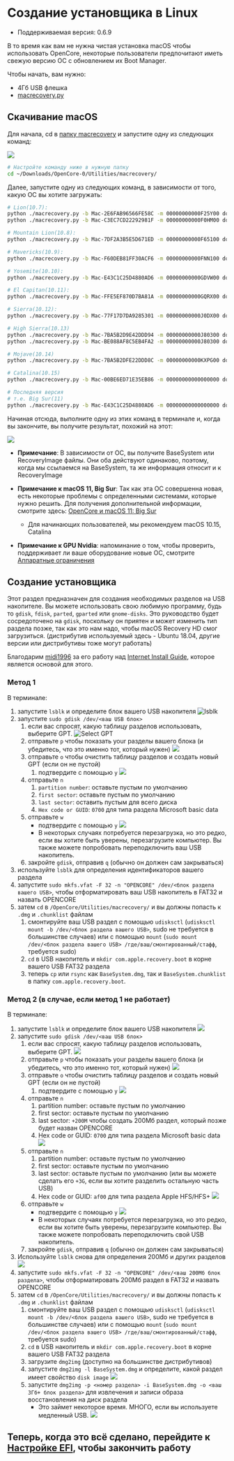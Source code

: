 # Создание установщика в Linux

* Поддерживаемая версия: 0.6.9

В то время как вам не нужна чистая установка macOS чтобы использовать OpenCore, некоторые пользователи предпочитают иметь свежую версию ОС с обновлением их Boot Manager.

Чтобы начать, вам нужно:

* 4Гб USB флешка
* [macrecovery.py](https://github.com/acidanthera/OpenCorePkg/releases)

## Скачивание macOS

Для начала, cd в [папку macrecovery](https://github.com/acidanthera/OpenCorePkg/releases) и запустите одну из следующих команд:

![](../../img/installer-guide/legacy-mac-install-md/macrecovery.png)

```sh
# Настройте команду ниже в нужную папку
cd ~/Downloads/OpenCore-0/Utilities/macrecovery/
```

Далее, запустите одну из следующих команд, в зависимости от того, какую ОС вы хотите загружать:

```sh
# Lion(10.7):
python ./macrecovery.py -b Mac-2E6FAB96566FE58C -m 00000000000F25Y00 download
python ./macrecovery.py -b Mac-C3EC7CD22292981F -m 00000000000F0HM00 download

# Mountain Lion(10.8):
python ./macrecovery.py -b Mac-7DF2A3B5E5D671ED -m 00000000000F65100 download

# Mavericks(10.9):
python ./macrecovery.py -b Mac-F60DEB81FF30ACF6 -m 00000000000FNN100 download

# Yosemite(10.10):
python ./macrecovery.py -b Mac-E43C1C25D4880AD6 -m 00000000000GDVW00 download

# El Capitan(10.11):
python ./macrecovery.py -b Mac-FFE5EF870D7BA81A -m 00000000000GQRX00 download

# Sierra(10.12):
python ./macrecovery.py -b Mac-77F17D7DA9285301 -m 00000000000J0DX00 download

# High Sierra(10.13)
python ./macrecovery.py -b Mac-7BA5B2D9E42DDD94 -m 00000000000J80300 download
python ./macrecovery.py -b Mac-BE088AF8C5EB4FA2 -m 00000000000J80300 download

# Mojave(10.14)
python ./macrecovery.py -b Mac-7BA5B2DFE22DDD8C -m 00000000000KXPG00 download

# Catalina(10.15)
python ./macrecovery.py -b Mac-00BE6ED71E35EB86 -m 00000000000000000 download

# Последняя версия
# т.е. Big Sur(11)
python ./macrecovery.py -b Mac-E43C1C25D4880AD6 -m 00000000000000000 download
```

Начиная отсюда, выполните одну из этих команд в терминале и, когда вы закончите, вы получите результат, похожий на этот:

![](../../img/installer-guide/legacy-mac-install-md/download-done.png)

* **Примечание**: В зависимости от ОС, вы получите BaseSystem или RecoveryImage файлы. Они оба действуют одинаково, поэтому, когда мы ссылаемся на BaseSystem, та же информация относит и к RecoveryImage

* **Примечание к macOS 11, Big Sur**: Так как эта ОС совершенна новая, есть некоторые проблемы с определенными системами, которые нужно решить. Для получения дополнительной информации, смотрите здесь: [OpenCore и macOS 11: Big Sur](../extras/big-sur/README.md)
  * Для начинающих пользователей, мы рекомендуем macOS 10.15, Catalina
* **Примечание к GPU Nvidia**: напоминание о том, чтобы проверить, поддерживает ли ваше оборудование новые ОС, смотрите [Аппаратные ограничения](../macos-limits.md)

## Создание установщика

Этот раздел предназначен для создания необходимых разделов на USB накопителе. Вы можете использовать свою любимую программу, будь то `gdisk`, `fdisk`, `parted`, `gparted` или `gnome-disks`. Это руководство будет сосредоточено на `gdisk`, поскольку он приятен и может изменить тип раздела позже, так как это нам надо, чтобы macOS Recovery HD смог загрузиться. (дистрибутив используемый здесь - Ubuntu 18.04, другие версии или дистрибутивы тоже могут работать)

Благодарим [midi1996](https://github.com/midi1996) за его работу над [Internet Install Guide](https://midi1996.github.io/hackintosh-internet-install-gitbook/), которое является основой для этого.

### Метод 1

В терминале:

1. запустите `lsblk` и определите блок вашего USB накопителя
  ![lsblk](../../img/installer-guide/linux-install-md/unknown-5.png)
2. запустите `sudo gdisk /dev/<ваш USB блок>`
   1. если вас спросят, какую таблицу разделов использовать, выберите GPT.
      ![Select GPT](../../img/installer-guide/linux-install-md/unknown-6.png)
   2. отправьте `p` чтобы показать your разделы вашего блока \(и убедитесь, что это именно тот, который нужен\)
      ![](../../img/installer-guide/linux-install-md/unknown-13.png)
   3. отправьте `o` чтобы очистить таблицу разделов и создать новый GPT (если он не пустой)
      1. подтвердите с помощью `y`
         ![](../../img/installer-guide/linux-install-md/unknown-8.png)
   4. отправьте `n`
      1. `partition number`: оставьте пустым по умолчанию
      2. `first sector`: оставьте пустым по умолчанию
      3. `last sector`: оставить пустым для всего диска
      4. `Hex code or GUID`: `0700` для типа раздела Microsoft basic data
   5. отправьте `w`
      * подтвердите с помощью `y`
      ![](../../img/installer-guide/linux-install-md/unknown-9.png)
      * В некоторых случаях потребуется перезагрузка, но это редко, если вы хотите быть уверены, перезагрузите компьютер. Вы также можете попробовать переподключить ваш USB накопитель.
   6. закройте `gdisk`, отправив `q` (обычно он должен сам закрываться)
3. используйте `lsblk` для определения идентификаторов вашего раздела
4. запустите `sudo mkfs.vfat -F 32 -n "OPENCORE" /dev/<блок раздела вашего USB>`, чтобы отформатировать ваш USB накопитель в FAT32 и назвать OPENCORE
5. затем `cd` в `/OpenCore/Utilities/macrecovery/` и вы должны попасть к `.dmg` и `.chunklist` файлам
   1. смонтируйте ваш USB раздел с помощью `udisksctl` (`udisksctl mount -b /dev/<блок раздела вашего USB>`, sudo не требуется в большинстве случаев) или с помощью `mount` (`sudo mount /dev/<блок раздела вашего USB> /где/ваш/смонтированный/стафф`, требуется sudo)
   2. `cd` в USB накопитель и `mkdir com.apple.recovery.boot` в корне вашего USB FAT32 раздела
   3. теперь `cp` или `rsync` как `BaseSystem.dmg`, так и `BaseSystem.chunklist` в папку `com.apple.recovery.boot`.

### Метод 2 (в случае, если метод 1 не работает)

В терминале:

1. запустите `lsblk` и определите блок вашего USB накопителя
   ![](../../img/installer-guide/linux-install-md/unknown-11.png)
2. запустите `sudo gdisk /dev/<ваш USB блок>`
   1. если вас спросят, какую таблицу разделов использовать, выберите GPT.
      ![](../../img/installer-guide/linux-install-md/unknown-12.png)
   2. отправьте `p` чтобы показать your разделы вашего блока \(и убедитесь, что это именно тот, который нужен\)
      ![](../../img/installer-guide/linux-install-md/unknown-13.png)
   3. отправьте `o` чтобы очистить таблицу разделов и создать новый GPT (если он не пустой)
      1. подтвердите с помощью `y`
         ![](../../img/installer-guide/linux-install-md/unknown-14.png)
   4. отправьте `n`
      1. partition number: оставьте пустым по умолчанию
      2. first sector: оставьте пустым по умолчанию
      3. last sector: `+200M` чтобы создать 200Мб раздел, который позже будет назван OPENCORE
      4. Hex code or GUID: `0700` для типа раздела Microsoft basic data
      ![](../../img/installer-guide/linux-install-md/unknown-15.png)
   5. отправьте `n`
      1. partition number: оставьте пустым по умолчанию
      2. first sector: оставьте пустым по умолчанию
      3. last sector: оставьте пустым по умолчанию \(или вы можете сделать его `+3G`, если вы хотите разделить остальную часть USB\)
      4. Hex code or GUID: `af00` для типа раздела Apple HFS/HFS+
      ![](../../img/installer-guide/linux-install-md/unknown-16.png)
   6. отправьте `w`
      * подтвердите с помощью `y`
      ![](../../img/installer-guide/linux-install-md/unknown-17.png)
      * В некоторых случаях потребуется перезагрузка, но это редко, если вы хотите быть уверены, перезагрузите компьютер. Вы также можете попробовать переподключить свой USB накопитель.
   7. закройте `gdisk`, отправив `q` (обычно он должен сам закрываться)
3. Используйте `lsblk` снова для определения 200Мб и других разделов
   ![](../../img/installer-guide/linux-install-md/unknown-18.png)
4. запустите `sudo mkfs.vfat -F 32 -n "OPENCORE" /dev/<ваш 200Мб блок раздела>`, чтобы отформатировать 200Мб раздел в FAT32 и назвать OPENCORE
5. затем `cd` в `/OpenCore/Utilities/macrecovery/` и вы должны попасть к `.dmg` и `.chunklist` файлам
   1. смонтируйте ваш USB раздел с помощью `udisksctl` (`udisksctl mount -b /dev/<блок раздела вашего USB>`, sudo не требуется в большинстве случаев) или с помощью `mount` (`sudo mount /dev/<блок раздела вашего USB> /где/ваш/смонтированный/стафф`, требуется sudo)
   2. `cd` в USB накопитель и `mkdir com.apple.recovery.boot` в корне вашего USB FAT32 раздела
   3. загрузите `dmg2img` (доступно на большинстве дистрибутивов)
   4. запустите `dmg2img -l BaseSystem.dmg` и определите, какой раздел имеет свойство `disk image`
      ![](../../img/installer-guide/linux-install-md/unknown-20.png)
   5. запустите `dmg2img -p <номер раздела> -i BaseSystem.dmg -o <ваш 3Гб+ блок раздела>` для извлечения и записи образа восстановления на диск раздела
      * Это займет некоторое время. МНОГО, если вы используете медленный USB.
      ![](../../img/installer-guide/linux-install-md/unknown-21.png)

## Теперь, когда это всё сделано, перейдите к [Настройке EFI](./opencore-efi.md), чтобы закончить работу
